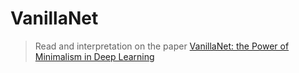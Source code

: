 # VanillaNet

> Read and interpretation on the paper [VanillaNet: the Power of Minimalism in
Deep Learning](https://arxiv.org/abs/2305.12972)
